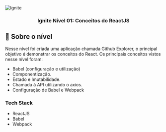 <img alt="Ignite" src="https://startupi.com.br/wp-content/uploads/2020/11/tecnologia-1-870x250.jpg" />

<h3 align="center">
  Ignite Nível 01: Conceitos do ReactJS
</h3>

## :rocket: Sobre o nível

Nesse nível foi criada uma aplicação chamada Github Explorer, o principal objetivo é demonstrar os conceitos do React. Os principais conceitos vistos nesse nível foram:

- Babel (configuração e utilização)
- Componentização.
- Estado e Imutabilidade.
- Chamada à API utilizando o axios.
- Configuração de Babel e Webpack

### Tech Stack

- ReactJS
- Babel
- Webpack
